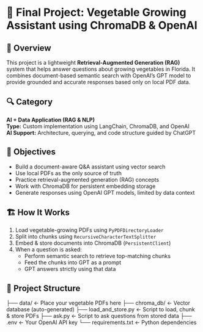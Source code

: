 # 🥬 Final Project: Vegetable Growing Assistant using ChromaDB & OpenAI

## 📌 Overview  
This project is a lightweight **Retrieval-Augmented Generation (RAG)** system that helps answer questions about growing vegetables in Florida. It combines document-based semantic search with OpenAI’s GPT model to provide grounded and accurate responses based only on local PDF data.

## 🔍 Category  
**AI + Data Application (RAG & NLP)**  
**Type:** Custom implementation using LangChain, ChromaDB, and OpenAI  
**AI Support:** Architecture, querying, and code structure guided by ChatGPT  

## 🎯 Objectives  
- Build a document-aware Q&A assistant using vector search  
- Use local PDFs as the only source of truth  
- Practice retrieval-augmented generation (RAG) concepts  
- Work with ChromaDB for persistent embedding storage  
- Generate responses using OpenAI GPT models, limited by data context  

## 🏗️ How It Works  
1. Load vegetable-growing PDFs using `PyPDFDirectoryLoader`  
2. Split into chunks using `RecursiveCharacterTextSplitter`  
3. Embed & store documents into ChromaDB (`PersistentClient`)  
4. When a question is asked:
   - Perform semantic search to retrieve top-matching chunks  
   - Feed the chunks into GPT as a prompt  
   - GPT answers strictly using that data  

## 📁 Project Structure  
├── data/ ← Place your vegetable PDFs here
├── chroma_db/ ← Vector database (auto-generated)
├── load_and_store.py ← Script to load, chunk & store PDFs
├── ask.py ← Script to ask questions from stored data
├── .env ← Your OpenAI API key
└── requirements.txt ← Python dependencies
